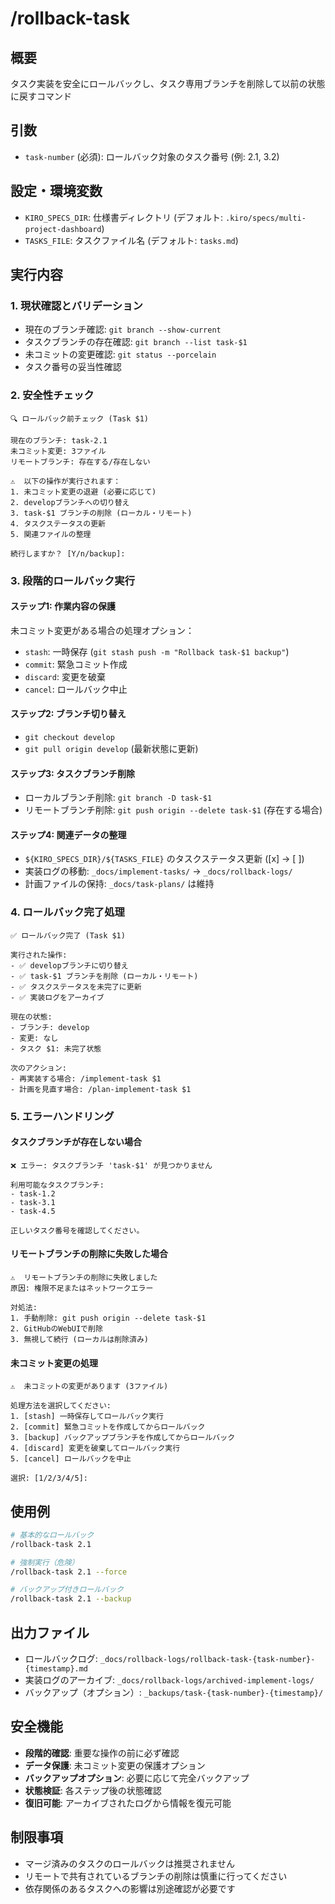 # /rollback-task

## 概要
タスク実装を安全にロールバックし、タスク専用ブランチを削除して以前の状態に戻すコマンド

## 引数
- `task-number` (必須): ロールバック対象のタスク番号 (例: 2.1, 3.2)

## 設定・環境変数
- `KIRO_SPECS_DIR`: 仕様書ディレクトリ (デフォルト: `.kiro/specs/multi-project-dashboard`)
- `TASKS_FILE`: タスクファイル名 (デフォルト: `tasks.md`)

## 実行内容

### 1. 現状確認とバリデーション
- 現在のブランチ確認: `git branch --show-current`
- タスクブランチの存在確認: `git branch --list task-$1`
- 未コミットの変更確認: `git status --porcelain`
- タスク番号の妥当性確認

### 2. 安全性チェック
```
🔍 ロールバック前チェック (Task $1)

現在のブランチ: task-2.1
未コミット変更: 3ファイル
リモートブランチ: 存在する/存在しない

⚠️  以下の操作が実行されます：
1. 未コミット変更の退避 (必要に応じて)
2. developブランチへの切り替え
3. task-$1 ブランチの削除 (ローカル・リモート)
4. タスクステータスの更新
5. 関連ファイルの整理

続行しますか？ [Y/n/backup]:
```

### 3. 段階的ロールバック実行

#### ステップ1: 作業内容の保護
未コミット変更がある場合の処理オプション：
- `stash`: 一時保存 (`git stash push -m "Rollback task-$1 backup"`)
- `commit`: 緊急コミット作成
- `discard`: 変更を破棄
- `cancel`: ロールバック中止

#### ステップ2: ブランチ切り替え
- `git checkout develop`
- `git pull origin develop` (最新状態に更新)

#### ステップ3: タスクブランチ削除
- ローカルブランチ削除: `git branch -D task-$1`
- リモートブランチ削除: `git push origin --delete task-$1` (存在する場合)

#### ステップ4: 関連データの整理
- `${KIRO_SPECS_DIR}/${TASKS_FILE}` のタスクステータス更新 ([x] → [ ])
- 実装ログの移動: `_docs/implement-tasks/` → `_docs/rollback-logs/`
- 計画ファイルの保持: `_docs/task-plans/` は維持

### 4. ロールバック完了処理
```
✅ ロールバック完了 (Task $1)

実行された操作:
- ✅ developブランチに切り替え
- ✅ task-$1 ブランチを削除 (ローカル・リモート)
- ✅ タスクステータスを未完了に更新
- ✅ 実装ログをアーカイブ

現在の状態:
- ブランチ: develop
- 変更: なし
- タスク $1: 未完了状態

次のアクション:
- 再実装する場合: /implement-task $1
- 計画を見直す場合: /plan-implement-task $1
```

### 5. エラーハンドリング

#### タスクブランチが存在しない場合
```
❌ エラー: タスクブランチ 'task-$1' が見つかりません

利用可能なタスクブランチ:
- task-1.2
- task-3.1
- task-4.5

正しいタスク番号を確認してください。
```

#### リモートブランチの削除に失敗した場合
```
⚠️  リモートブランチの削除に失敗しました
原因: 権限不足またはネットワークエラー

対処法:
1. 手動削除: git push origin --delete task-$1
2. GitHubのWebUIで削除
3. 無視して続行 (ローカルは削除済み)
```

#### 未コミット変更の処理
```
⚠️  未コミットの変更があります (3ファイル)

処理方法を選択してください:
1. [stash] 一時保存してロールバック実行
2. [commit] 緊急コミットを作成してからロールバック  
3. [backup] バックアップブランチを作成してからロールバック
4. [discard] 変更を破棄してロールバック実行
5. [cancel] ロールバックを中止

選択: [1/2/3/4/5]:
```

## 使用例
```bash
# 基本的なロールバック
/rollback-task 2.1

# 強制実行（危険）
/rollback-task 2.1 --force

# バックアップ付きロールバック
/rollback-task 2.1 --backup
```

## 出力ファイル
- ロールバックログ: `_docs/rollback-logs/rollback-task-{task-number}-{timestamp}.md`
- 実装ログのアーカイブ: `_docs/rollback-logs/archived-implement-logs/`
- バックアップ（オプション）: `_backups/task-{task-number}-{timestamp}/`

## 安全機能
- **段階的確認**: 重要な操作の前に必ず確認
- **データ保護**: 未コミット変更の保護オプション
- **バックアップオプション**: 必要に応じて完全バックアップ
- **状態検証**: 各ステップ後の状態確認
- **復旧可能**: アーカイブされたログから情報を復元可能

## 制限事項
- マージ済みのタスクのロールバックは推奨されません
- リモートで共有されているブランチの削除は慎重に行ってください
- 依存関係のあるタスクへの影響は別途確認が必要です